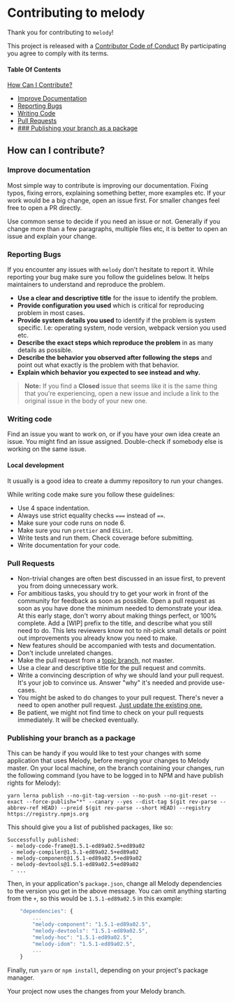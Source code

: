 # Contributing to melody

Thank you for contributing to `melody`!

This project is released with a [Contributor Code of Conduct](CODE_OF_CONDUCT.md) By participating you agree to comply with its terms.

#### Table Of Contents

[How Can I Contribute?](#how-can-i-contribute)

-   [Improve Documentation](#improve-documentation)
-   [Reporting Bugs](#reporting-bugs)
-   [Writing Code](#writing-code)
-   [Pull Requests](#pull-requests)
-   [### Publishing your branch as a package](#publishing-branch-as-package)

## How can I contribute?

### Improve documentation

Most simple way to contribute is improving our documentation. Fixing typos, fixing errors, explaining something better,
more examples etc. If your work would be a big change, open an issue first. For smaller changes feel free to open a PR
directly.

Use common sense to decide if you need an issue or not. Generally if you change more than a few paragraphs, multiple
files etc, it is better to open an issue and explain your change.

### Reporting Bugs

If you encounter any issues with `melody` don't hesitate to report it. While reporting your bug make sure you
follow the guidelines below. It helps maintainers to understand and reproduce the problem.

-   **Use a clear and descriptive title** for the issue to identify the problem.
-   **Provide configuration you used** which is critical for reproducing problem in most cases.
-   **Provide system details you used** to identify if the problem is system specific. I.e: operating system, node version, webpack version you used etc.
-   **Describe the exact steps which reproduce the problem** in as many details as possible.
-   **Describe the behavior you observed after following the steps** and point out what exactly is the problem with that behavior.
-   **Explain which behavior you expected to see instead and why.**

> **Note:** If you find a **Closed** issue that seems like it is the same thing that you're experiencing, open a new issue and include a link to the original issue in the body of your new one.

### Writing code

Find an issue you want to work on, or if you have your own idea create an issue. You might find an issue assigned. Double-check
if somebody else is working on the same issue.

#### Local development

It usually is a good idea to create a dummy repository to run your changes.

While writing code make sure you follow these guidelines:

-   Use 4 space indentation.
-   Always use strict equality checks `===` instead of `==`.
-   Make sure your code runs on node 6.
-   Make sure you run `prettier` and `ESLint`.
-   Write tests and run them. Check coverage before submitting.
-   Write documentation for your code.

### Pull Requests

-   Non-trivial changes are often best discussed in an issue first, to prevent you from doing unnecessary work.
-   For ambitious tasks, you should try to get your work in front of the community for feedback as soon as possible. Open a pull request as soon as you have done the minimum needed to demonstrate your idea. At this early stage, don't worry about making things perfect, or 100% complete. Add a [WIP] prefix to the title, and describe what you still need to do. This lets reviewers know not to nit-pick small details or point out improvements you already know you need to make.
-   New features should be accompanied with tests and documentation.
-   Don't include unrelated changes.
-   Make the pull request from a [topic branch](https://github.com/dchelimsky/rspec/wiki/Topic-Branches), not master.
-   Use a clear and descriptive title for the pull request and commits.
-   Write a convincing description of why we should land your pull request. It's your job to convince us. Answer "why" it's needed and provide use-cases.
-   You might be asked to do changes to your pull request. There's never a need to open another pull request. [Just update the existing one.](https://github.com/RichardLitt/knowledge/blob/master/github/amending-a-commit-guide.md)
-   Be patient, we might not find time to check on your pull requests immediately. It will be checked eventually.

### Publishing your branch as a package

This can be handy if you would like to test your changes with some application that uses Melody, before merging your changes to Melody master. On your local machine, on the branch containing your changes, run the following command (you have to be logged in to NPM and have publish rights for Melody):

```
yarn lerna publish --no-git-tag-version --no-push --no-git-reset --exact --force-publish="*" --canary --yes --dist-tag $(git rev-parse --abbrev-ref HEAD) --preid $(git rev-parse --short HEAD) --registry https://registry.npmjs.org
```

This should give you a list of published packages, like so:

```
Successfully published:
 - melody-code-frame@1.5.1-ed89a02.5+ed89a02
 - melody-compiler@1.5.1-ed89a02.5+ed89a02
 - melody-component@1.5.1-ed89a02.5+ed89a02
 - melody-devtools@1.5.1-ed89a02.5+ed89a02
 - ...
```

Then, in your application's `package.json`, change all Melody dependencies to the version you get in the above message. You can omit anything starting from the `+`, so this would be `1.5.1-ed89a02.5` in this example:

```javascript
    "dependencies": {
        ...
        "melody-component": "1.5.1-ed89a02.5",
        "melody-devtools": "1.5.1-ed89a02.5",
        "melody-hoc": "1.5.1-ed89a02.5",
        "melody-idom": "1.5.1-ed89a02.5",
        ...
    }
```

Finally, run `yarn` or `npm install`, depending on your project's package manager.

Your project now uses the changes from your Melody branch.
